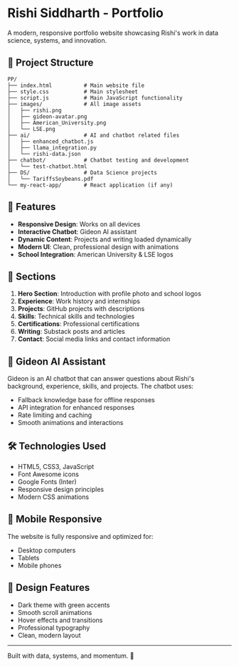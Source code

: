 # Rishi Siddharth - Portfolio

A modern, responsive portfolio website showcasing Rishi's work in data science, systems, and innovation.

## 📁 Project Structure

```
PP/
├── index.html          # Main website file
├── style.css           # Main stylesheet
├── script.js           # Main JavaScript functionality
├── images/             # All image assets
│   ├── rishi.png
│   ├── gideon-avatar.png
│   ├── American_University.png
│   └── LSE.png
├── ai/                 # AI and chatbot related files
│   ├── enhanced_chatbot.js
│   ├── llama_integration.py
│   └── rishi-data.json
├── chatbot/            # Chatbot testing and development
│   └── test-chatbot.html
├── DS/                 # Data Science projects
│   └── TariffsSoybeans.pdf
└── my-react-app/       # React application (if any)
```

## 🚀 Features

- **Responsive Design**: Works on all devices
- **Interactive Chatbot**: Gideon AI assistant
- **Dynamic Content**: Projects and writing loaded dynamically
- **Modern UI**: Clean, professional design with animations
- **School Integration**: American University & LSE logos

## 🎯 Sections

1. **Hero Section**: Introduction with profile photo and school logos
2. **Experience**: Work history and internships
3. **Projects**: GitHub projects with descriptions
4. **Skills**: Technical skills and technologies
5. **Certifications**: Professional certifications
6. **Writing**: Substack posts and articles
7. **Contact**: Social media links and contact information

## 🤖 Gideon AI Assistant

Gideon is an AI chatbot that can answer questions about Rishi's background, experience, skills, and projects. The chatbot uses:
- Fallback knowledge base for offline responses
- API integration for enhanced responses
- Rate limiting and caching
- Smooth animations and interactions

## 🛠️ Technologies Used

- HTML5, CSS3, JavaScript
- Font Awesome icons
- Google Fonts (Inter)
- Responsive design principles
- Modern CSS animations

## 📱 Mobile Responsive

The website is fully responsive and optimized for:
- Desktop computers
- Tablets
- Mobile phones

## 🎨 Design Features

- Dark theme with green accents
- Smooth scroll animations
- Hover effects and transitions
- Professional typography
- Clean, modern layout

---

Built with data, systems, and momentum. 🚀
